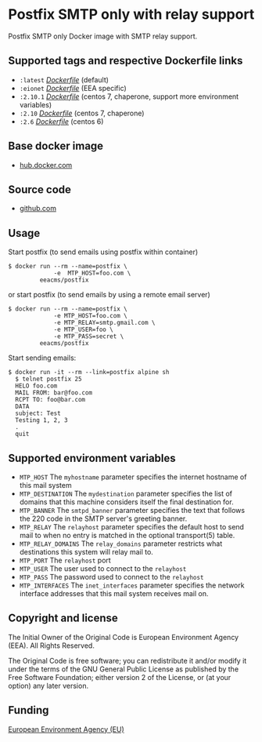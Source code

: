 # Postfix SMTP only with relay support

Postfix SMTP only Docker image with SMTP relay support.

## Supported tags and respective Dockerfile links

  - `:latest` [*Dockerfile*](https://github.com/eea/eea.docker.postfix/blob/master/Dockerfile) (default)
  - `:eionet` [*Dockerfile*](https://github.com/eea/eea.docker.postfix/blob/master/eionet/Dockerfile) (EEA specific)
  - `:2.10.1` [*Dockerfile*](https://github.com/eea/eea.docker.postfix/blob/2.10.1/Dockerfile) (centos 7, chaperone, support more environment variables)
  - `:2.10` [*Dockerfile*](https://github.com/eea/eea.docker.postfix/blob/2.10/Dockerfile) (centos 7, chaperone)
  - `:2.6` [*Dockerfile*](https://github.com/eea/eea.docker.postfix/blob/2.6/Dockerfile) (centos 6)

## Base docker image

 - [hub.docker.com](https://registry.hub.docker.com/u/eeacms/postfix)

## Source code

  - [github.com](http://github.com/eea/eea.docker.postfix)

## Usage

Start postfix (to send emails using postfix within container)

    $ docker run --rm --name=postfix \
                 -e  MTP_HOST=foo.com \
             eeacms/postfix

or start postfix (to send emails by using a remote email server)

    $ docker run --rm --name=postfix \
                 -e MTP_HOST=foo.com \
                 -e MTP_RELAY=smtp.gmail.com \
                 -e MTP_USER=foo \
                 -e MTP_PASS=secret \
             eeacms/postfix

Start sending emails:

    $ docker run -it --rm --link=postfix alpine sh
      $ telnet postfix 25
      HELO foo.com
      MAIL FROM: bar@foo.com
      RCPT TO: foo@bar.com
      DATA
      subject: Test
      Testing 1, 2, 3
      .
      quit

## Supported environment variables

* `MTP_HOST` The `myhostname` parameter specifies the internet hostname of this mail system
* `MTP_DESTINATION` The `mydestination` parameter specifies the list of domains that this machine considers itself the final destination for.
* `MTP_BANNER` The `smtpd_banner` parameter specifies the text that follows the 220 code in the SMTP server's greeting banner.
* `MTP_RELAY` The `relayhost` parameter specifies the default host to send mail to when no entry is matched in the optional transport(5) table.
* `MTP_RELAY_DOMAINS` The `relay_domains` parameter restricts what destinations this system will relay mail to.
* `MTP_PORT` The `relayhost` port
* `MTP_USER` The user used to connect to the `relayhost`
* `MTP_PASS` The password used to connect to the `relayhost`
* `MTP_INTERFACES` The `inet_interfaces` parameter specifies the network interface addresses that this mail system receives mail on.

## Copyright and license

The Initial Owner of the Original Code is European Environment Agency (EEA).
All Rights Reserved.

The Original Code is free software;
you can redistribute it and/or modify it under the terms of the GNU
General Public License as published by the Free Software Foundation;
either version 2 of the License, or (at your option) any later
version.

## Funding

[European Environment Agency (EU)](http://eea.europa.eu)
